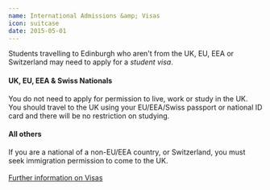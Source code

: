 ```yaml
---
name: International Admissions &amp; Visas
icon: suitcase
date: 2015-05-01
---
```


Students travelling to Edinburgh who aren't from the UK, EU, EEA or Switzerland 
may need to apply for a *student visa*.

<div class="row">


<div class="col-md-6">
<h4>UK, EU, EEA &amp; Swiss Nationals</h4>
You do not need to apply for permission to live, work or study in the UK. You should travel to the UK using your EU/EEA/Swiss passport or national ID card and there will be no restriction on studying.
</div>

<div class="col-md-6">
<h4>All others</h4>
If you are a national of a non-EU/EEA country, or Switzerland, you must seek immigration permission to come to the UK.
<br><br>
<a class="btn btn-default" 
    href="http://www.ed.ac.uk/international-office/immigration">
    Further information on Visas
  </a>
</div>

</div>
<br>
